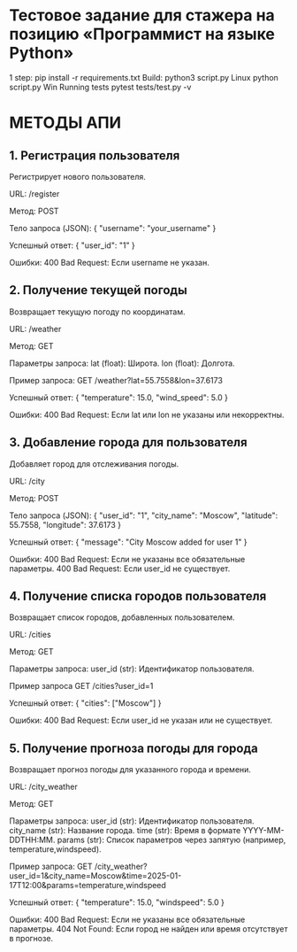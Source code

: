 # Тестовое задание для стажера на позицию «Программист на языке Python»
1 step:
pip install -r requirements.txt
Build:
python3 script.py Linux
python script.py Win
Running tests
pytest tests/test.py -v

# МЕТОДЫ АПИ

## 1. Регистрация пользователя
Регистрирует нового пользователя.

URL: /register

Метод: POST

Тело запроса (JSON):
{
  "username": "your_username"
}

Успешный ответ:
{
  "user_id": "1"
}

Ошибки:
400 Bad Request: Если username не указан.

## 2. Получение текущей погоды
Возвращает текущую погоду по координатам.

URL: /weather

Метод: GET

Параметры запроса:
lat (float): Широта.
lon (float): Долгота.

Пример запроса:
GET /weather?lat=55.7558&lon=37.6173

Успешный ответ:
{
  "temperature": 15.0,
  "wind_speed": 5.0
}

Ошибки:
400 Bad Request: Если lat или lon не указаны или некорректны.

## 3. Добавление города для пользователя
Добавляет город для отслеживания погоды.

URL: /city

Метод: POST

Тело запроса (JSON):
{
  "user_id": "1",
  "city_name": "Moscow",
  "latitude": 55.7558,
  "longitude": 37.6173
}

Успешный ответ:
{
  "message": "City Moscow added for user 1"
}

Ошибки:
400 Bad Request: Если не указаны все обязательные параметры.
400 Bad Request: Если user_id не существует.

## 4. Получение списка городов пользователя
Возвращает список городов, добавленных пользователем.

URL: /cities

Метод: GET

Параметры запроса:
user_id (str): Идентификатор пользователя.

Пример запроса
GET /cities?user_id=1

Успешный ответ:
{
  "cities": ["Moscow"]
}

Ошибки:
400 Bad Request: Если user_id не указан или не существует.

## 5. Получение прогноза погоды для города
Возвращает прогноз погоды для указанного города и времени.

URL: /city_weather

Метод: GET

Параметры запроса:
user_id (str): Идентификатор пользователя.
city_name (str): Название города.
time (str): Время в формате YYYY-MM-DDTHH:MM.
params (str): Список параметров через запятую (например, temperature,windspeed).

Пример запроса:
GET /city_weather?user_id=1&city_name=Moscow&time=2025-01-17T12:00&params=temperature,windspeed

Успешный ответ:
{
  "temperature": 15.0,
  "windspeed": 5.0
}

Ошибки:
400 Bad Request: Если не указаны все обязательные параметры.
404 Not Found: Если город не найден или время отсутствует в прогнозе.
